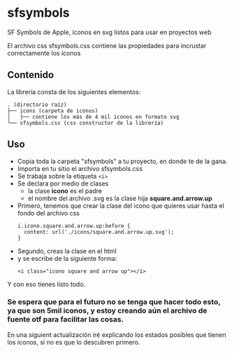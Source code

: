 # sfsymbols
SF Symbols de Apple, íconos en svg listos para usar en proyectos web

El archivo css sfsymbols.css contiene las propiedades para incrustar correctamente los íconos
## Contenido
La librería consta de los siguientes elementos:

```
. (directorio raíz)
├── icons (carpeta de iconos)
│   ├── contiene los más de 4 mil iconos en formato svg
└── sfsymbols.css (css constructor de la librería)
```
## Uso
- Copia toda la carpeta "sfsymbols" a tu proyecto, en donde te de la gana.
- Importa en tu sitio el archivo sfsymbols.css
- Se trabaja sobre la etiqueta ``` <i> ```
- Se declara por medio de clases
  - la clase **icono** es el padre
  - el nombre del archivo .svg es la clase hija **square.and.arrow.up**
- Primero, tenemos que crear la clase del icono que quieres usar hasta el fondo  del archivo css
  ```
  i.icono.square.and.arrow.up:before {
    content: url('./icons/square.and.arrow.up.svg');
  }
- Segundo, creas la clase en el html
- y se escribe de la siguiente forma:
  ```
  <i class="icono square and arrow up"></i>
Y con eso tienes listo todo.

### Se espera que para el futuro no se tenga que hacer todo esto, ya que son 5mil iconos, y estoy creando aún el archivo de fuente otf para facilitar las cosas.
En una siguient actualización iré explicando los estados posibles que tienen los iconos, si no es que lo descubren primero.
